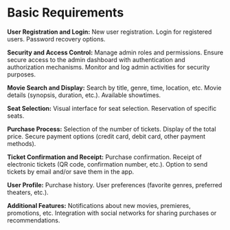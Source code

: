 # Basic Requirements

**User Registration and Login:**
New user registration.
Login for registered users.
Password recovery options.

**Security and Access Control:**
Manage admin roles and permissions.
Ensure secure access to the admin dashboard with authentication and authorization mechanisms.
Monitor and log admin activities for security purposes.

**Movie Search and Display:**
Search by title, genre, time, location, etc.
Movie details (synopsis, duration, etc.).
Available showtimes.

**Seat Selection:**
Visual interface for seat selection.
Reservation of specific seats.

**Purchase Process:**
Selection of the number of tickets.
Display of the total price.
Secure payment options (credit card, debit card, other payment methods).

**Ticket Confirmation and Receipt:**
Purchase confirmation.
Receipt of electronic tickets (QR code, confirmation number, etc.).
Option to send tickets by email and/or save them in the app.

**User Profile:**
Purchase history.
User preferences (favorite genres, preferred theaters, etc.).

**Additional Features:**
Notifications about new movies, premieres, promotions, etc.
Integration with social networks for sharing purchases or recommendations.
